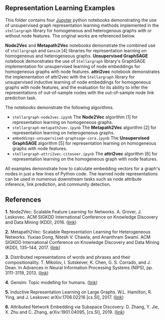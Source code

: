 ## Representation Learning Examples

This folder contains four [Jupyter](http://jupyter.org/) python notebooks demonstrating the use of unsupervised graph representation learning methods implemented in the `stellargraph` library for homogeneous and heterogenous graphs with or without node features. The original works are referenced below.

**Node2Vec** and **Metapath2Vec** notebooks demonstrate the combined use of `stellargraph` and `Gensim` [4] libraries for representation learning on homogeneous and heterogeneous graphs.
**Unsupervised GraphSAGE** notebook demonstrates the use of `Stellargraph` library's GraphSAGE implementation for unsupervised learning of node embeddings for homogeneous graphs with node features.
**attri2vec** notebook demonstrates the implementation of attri2vec with the `Stellargraph` library for unsupervised inductive learning of node embeddings for homogeneous graphs with node features, and the evaluation for its ability to infer the representations of out-of-sample nodes with the out-of-sample node link prediction task.

The notebooks demonstrate the following algorithms.

- `stellargraph-node2vec.ipynb` The **Node2Vec** algorithm [1] for representation learning on homogeneous graphs.
- `stellargraph-metapath2vec.ipynb` The **Metapath2Vec** algorithm [2] for representation learning on heterogeneous graphs.
- `embeddings-unsupervised-graphsage-cora.ipynb` The **Unsupervised GraphSAGE** algorithm [5] for representation learning on homogeneous graphs with node features.
- `stellargraph-attri2vec-citeseer.ipynb` The **attri2vec** algorithm [6] for representation learning on the homogeneous graph with node features.

All examples demonstrate how to calculate embedding vectors for a graph's nodes in just a few lines of Python code.
The learned node representations can be used in numerous downstream tasks such as node attribute inference, link
prediction, and community detection.

## References

**1.** Node2Vec: Scalable Feature Learning for Networks. A. Grover, J. Leskovec. ACM SIGKDD International Conference
on Knowledge Discovery and Data Mining (KDD), 2016. ([link](https://snap.stanford.edu/node2vec/))

**2.** Metapath2Vec: Scalable Representation Learning for Heterogeneous Networks. Yuxiao Dong, Nitesh V. Chawla, and
Ananthram Swami. ACM SIGKDD International Conference on Knowledge Discovery and Data Mining (KDD), 135–144, 2017.
([link](https://ericdongyx.github.io/papers/KDD17-dong-chawla-swami-metapath2vec.pdf))

**3.** Distributed representations of words and phrases and their compositionality. T. Mikolov, I. Sutskever, K. Chen,
G. S. Corrado, and J. Dean. In Advances in Neural Information Processing Systems (NIPS), pp. 3111-3119, 2013.
([link](https://papers.nips.cc/paper/5021-distributed-representations-of-words-and-phrases-and-their-compositionality.pdf))

**4.** Gensim: Topic modelling for humans. ([link](https://radimrehurek.com/gensim/))

**5.** Inductive Representation Learning on Large Graphs. W.L. Hamilton, R. Ying, and J. Leskovec arXiv:1706.02216
[cs.SI], 2017. ([link](http://snap.stanford.edu/graphsage/))

**6.** Attributed Network Embedding via Subspace Discovery. D. Zhang, Y. Jie, X. Zhu and C. Zhang, arXiv:1901.04095,
[cs.SI], 2019. ([link](https://arxiv.org/abs/1901.04095))
